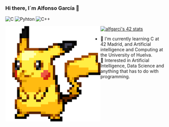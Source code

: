 ### Hi there, I´m Alfonso García 👋

![C](https://img.shields.io/badge/C-00599C?style=for-the-badge&logo=c&logoColor=white)
![Pyhton](https://img.shields.io/badge/Python-14354C?style=for-the-badge&logo=python&logoColor=white)
![C++](https://img.shields.io/badge/C%2B%2B-00599C?style=for-the-badge&logo=c%2B%2B&logoColor=white)

<img align="left" width="300" height="300" src="pikachu2.gif">

[![alfgarci's 42 stats](https://badge42.vercel.app/api/v2/cl9hqwfib00250gl300lj938c/stats?cursusId=21&coalitionId=piscine)](https://github.com/JaeSeoKim/badge42)

- 🌱 I'm currently learning C at 42 Madrid, and Artificial intelligence and Computing at the University of Huelva.
- 🧐 Interested in Artificial Intelligence, Data Science and anything that has to do with programming.

